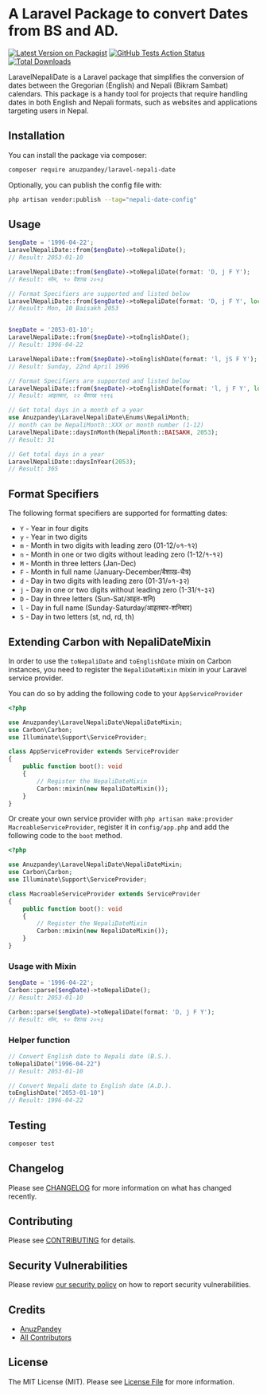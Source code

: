 # A Laravel Package to convert Dates from BS and AD.

[![Latest Version on Packagist](https://img.shields.io/packagist/v/anuzpandey/laravel-nepali-date.svg?style=flat-square)](https://packagist.org/packages/anuzpandey/laravel-nepali-date)
[![GitHub Tests Action Status](https://img.shields.io/github/actions/workflow/status/anuzpandey/laravel-nepali-date/run-tests.yml?branch=main&label=tests&style=flat-square)](https://github.com/anuzpandey/laravel-nepali-date/actions?query=workflow%3Arun-tests+branch%3Amain)
[![Total Downloads](https://img.shields.io/packagist/dt/anuzpandey/laravel-nepali-date.svg?style=flat-square)](https://packagist.org/packages/anuzpandey/laravel-nepali-date)

LaravelNepaliDate is a Laravel package that simplifies the conversion of dates between the Gregorian (English) and Nepali (Bikram Sambat) calendars. This package is a handy tool for projects that require handling dates in both English and Nepali formats, such as websites and applications targeting users in Nepal.

## Installation

You can install the package via composer:

```bash
composer require anuzpandey/laravel-nepali-date
```

Optionally, you can publish the config file with:

```bash
php artisan vendor:publish --tag="nepali-date-config"
```

## Usage

```php
$engDate = '1996-04-22';
LaravelNepaliDate::from($engDate)->toNepaliDate();
// Result: 2053-01-10

LaravelNepaliDate::from($engDate)->toNepaliDate(format: 'D, j F Y');
// Result: सोम, १० वैशाख २०५३

// Format Specifiers are supported and listed below
LaravelNepaliDate::from($engDate)->toNepaliDate(format: 'D, j F Y', locale: 'en');
// Result: Mon, 10 Baisakh 2053


$nepDate = '2053-01-10';
LaravelNepaliDate::from($nepDate)->toEnglishDate();
// Result: 1996-04-22

LaravelNepaliDate::from($nepDate)->toEnglishDate(format: 'l, jS F Y');
// Result: Sunday, 22nd April 1996

// Format Specifiers are supported and listed below
LaravelNepaliDate::from($nepDate)->toEnglishDate(format: 'l, j F Y', locale: 'np');
// Result: आइतबार, २२ बैशाख १९९६

// Get total days in a month of a year
use Anuzpandey\LaravelNepaliDate\Enums\NepaliMonth;
// month can be NepaliMonth::XXX or month number (1-12)
LaravelNepaliDate::daysInMonth(NepaliMonth::BAISAKH, 2053);
// Result: 31

// Get total days in a year
LaravelNepaliDate::daysInYear(2053);
// Result: 365
```

## Format Specifiers

The following format specifiers are supported for formatting dates:
- `Y` - Year in four digits
- `y` - Year in two digits
- `m` - Month in two digits with leading zero (01-12/०१-१२)
- `n` - Month in one or two digits without leading zero (1-12/१-१२)
- `M` - Month in three letters (Jan-Dec)
- `F` - Month in full name (January-December/बैशाख-चैत्र)
- `d` - Day in two digits with leading zero (01-31/०१-३२)
- `j` - Day in one or two digits without leading zero (1-31/१-३२)
- `D` - Day in three letters (Sun-Sat/आइत-शनि)
- `l` - Day in full name (Sunday-Saturday/आइतबार-शनिबार)
- `S` - Day in two letters (st, nd, rd, th)

## Extending Carbon with NepaliDateMixin
In order to use the `toNepaliDate` and `toEnglishDate` mixin on Carbon instances, you need to register the `NepaliDateMixin` mixin in your Laravel service provider.

You can do so by adding the following code to your `AppServiceProvider`
```php
<?php

use Anuzpandey\LaravelNepaliDate\NepaliDateMixin;
use Carbon\Carbon;
use Illuminate\Support\ServiceProvider;

class AppServiceProvider extends ServiceProvider
{
    public function boot(): void
    {
        // Register the NepaliDateMixin
        Carbon::mixin(new NepaliDateMixin());
    }
}
```

Or create your own service provider with `php artisan make:provider MacroableServiceProvider`,
register it in `config/app.php` and add the following code to the `boot` method.
```php
<?php

use Anuzpandey\LaravelNepaliDate\NepaliDateMixin;
use Carbon\Carbon;
use Illuminate\Support\ServiceProvider;

class MacroableServiceProvider extends ServiceProvider
{
    public function boot(): void
    {
        // Register the NepaliDateMixin
        Carbon::mixin(new NepaliDateMixin());
    }
}
```

### Usage with Mixin
```php
$engDate = '1996-04-22';
Carbon::parse($engDate)->toNepaliDate();
// Result: 2053-01-10

Carbon::parse($engDate)->toNepaliDate(format: 'D, j F Y');
// Result: सोम, १० वैशाख २०५३
```

### Helper function
```php
// Convert English date to Nepali date (B.S.).
toNepaliDate("1996-04-22") 
// Result: 2053-01-10

// Convert Nepali date to English date (A.D.).
toEnglishDate("2053-01-10") 
// Result: 1996-04-22
```
## Testing

```bash
composer test
```

## Changelog

Please see [CHANGELOG](CHANGELOG.md) for more information on what has changed recently.

## Contributing

Please see [CONTRIBUTING](CONTRIBUTING.md) for details.

## Security Vulnerabilities

Please review [our security policy](../../security/policy) on how to report security vulnerabilities.

## Credits

- [AnuzPandey](https://github.com/anuzpandey)
- [All Contributors](../../contributors)

## License

The MIT License (MIT). Please see [License File](LICENSE.md) for more information.
